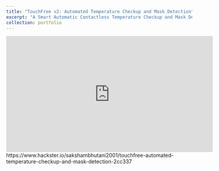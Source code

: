 ```yaml
---
title: "TouchFree v2: Automated Temperature Checkup and Mask Detection"
excerpt: "A Smart Automatic Contactless Temperature Checkup and Mask Detection Kiosk using Facial Landmarking and Deep Learning for under $100.<br/><img src='/images/TouchFree-v2.jpeg'><br/>"
collection: portfolio
---
```


<iframe width="560" height="315" src="https://www.youtube.com/embed/HFBD5NxqAko" title="YouTube video player" frameborder="0" allow="accelerometer; autoplay; clipboard-write; encrypted-media; gyroscope; picture-in-picture" allowfullscreen></iframe>
https://www.hackster.io/sakshambhutani2001/touchfree-automated-temperature-checkup-and-mask-detection-2cc337